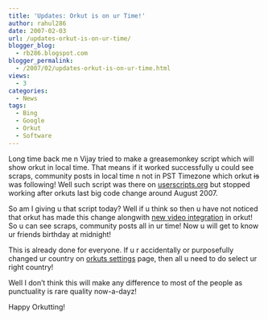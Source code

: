 ```yaml
---
title: 'Updates: Orkut is on ur Time!'
author: rahul286
date: 2007-02-03
url: /updates-orkut-is-on-ur-time/
blogger_blog:
  - rb286.blogspot.com
blogger_permalink:
  - /2007/02/updates-orkut-is-on-ur-time.html
views:
  - 3
categories:
  - News
tags:
  - Bing
  - Google
  - Orkut
  - Software
---
```

Long time back me n Vijay tried to make a greasemonkey script which will show orkut in local time. That means if it worked successfully u could see scraps, community posts in local time n not in PST Timezone which orkut <s>is</s> was following! Well such script was there on <a href="http://userscripts.org/scripts/show/4101" onclick="_gaq.push(['_trackEvent', 'outbound-article', 'http://userscripts.org/scripts/show/4101', 'userscripts.org']);" >userscripts.org</a> but stopped working after orkuts last big code change around August 2007.

So am I giving u that script today? Well if u think so then u have not noticed that orkut has made this change alongwith <a href="http://googleblog.blogspot.com/2007/02/action-roll-orkut-videos.html" onclick="_gaq.push(['_trackEvent', 'outbound-article', 'http://googleblog.blogspot.com/2007/02/action-roll-orkut-videos.html', 'new video integration']);" >new video integration</a> in orkut! So u can see scraps, community posts all in ur time! Now u will get to know ur friends birthday at midnight!

This is already done for everyone. If u r accidentally or purposefully changed ur country on <a href="http://www.orkut.com/EditGeneral.aspx" onclick="_gaq.push(['_trackEvent', 'outbound-article', 'http://www.orkut.com/EditGeneral.aspx', 'orkuts settings']);" >orkuts settings</a> page, then all u need to do select ur right country!

Well I don&#8217;t think this will make any difference to most of the people as punctuality is rare quality now-a-dayz!

Happy Orkutting!
